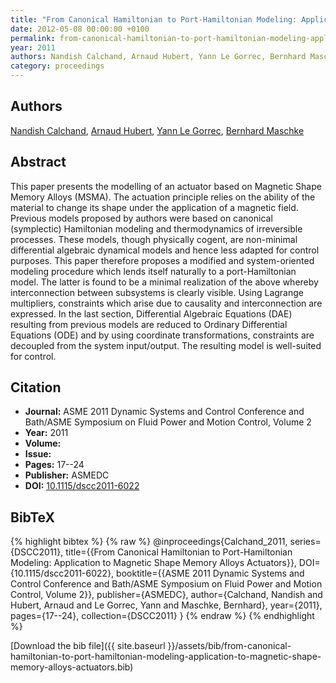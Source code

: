 ```yaml
---
title: "From Canonical Hamiltonian to Port-Hamiltonian Modeling: Application to Magnetic Shape Memory Alloys Actuators"
date: 2012-05-08 00:00:00 +0100
permalink: from-canonical-hamiltonian-to-port-hamiltonian-modeling-application-to-magnetic-shape-memory-alloys-actuators
year: 2011
authors: Nandish Calchand, Arnaud Hubert, Yann Le Gorrec, Bernhard Maschke
category: proceedings
---
```

 
## Authors
[Nandish Calchand](authors/nandish-calchand), [Arnaud Hubert](authors/arnaud-hubert), [Yann Le Gorrec](authors/yann-le-gorrec), [Bernhard Maschke](authors/bernhard-maschke)
 
## Abstract
This paper presents the modelling of an actuator based on Magnetic Shape Memory Alloys (MSMA). The actuation principle relies on the ability of the material to change its shape under the application of a magnetic field. Previous models proposed by authors were based on canonical (symplectic) Hamiltonian modeling and thermodynamics of irreversible processes. These models, though physically cogent, are non-minimal differential algebraic dynamical models and hence less adapted for control purposes. This paper therefore proposes a modified and system-oriented modeling procedure which lends itself naturally to a port-Hamiltonian model. The latter is found to be a minimal realization of the above whereby interconnection between subsystems is clearly visible. Using Lagrange multipliers, constraints which arise due to causality and interconnection are expressed. In the last section, Differential Algebraic Equations (DAE) resulting from previous models are reduced to Ordinary Differential Equations (ODE) and by using coordinate transformations, constraints are decoupled from the system input/output. The resulting model is well-suited for control.
 
## Citation
- **Journal:** ASME 2011 Dynamic Systems and Control Conference and Bath/ASME Symposium on Fluid Power and Motion Control, Volume 2
- **Year:** 2011
- **Volume:** 
- **Issue:** 
- **Pages:** 17--24
- **Publisher:** ASMEDC
- **DOI:** [10.1115/dscc2011-6022](https://doi.org/10.1115/dscc2011-6022)
 
## BibTeX
{% highlight bibtex %}
{% raw %}
@inproceedings{Calchand_2011,
  series={DSCC2011},
  title={{From Canonical Hamiltonian to Port-Hamiltonian Modeling: Application to Magnetic Shape Memory Alloys Actuators}},
  DOI={10.1115/dscc2011-6022},
  booktitle={{ASME 2011 Dynamic Systems and Control Conference and Bath/ASME Symposium on Fluid Power and Motion Control, Volume 2}},
  publisher={ASMEDC},
  author={Calchand, Nandish and Hubert, Arnaud and Le Gorrec, Yann and Maschke, Bernhard},
  year={2011},
  pages={17--24},
  collection={DSCC2011}
}
{% endraw %}
{% endhighlight %}
 
[Download the bib file]({{ site.baseurl }}/assets/bib/from-canonical-hamiltonian-to-port-hamiltonian-modeling-application-to-magnetic-shape-memory-alloys-actuators.bib)
 
